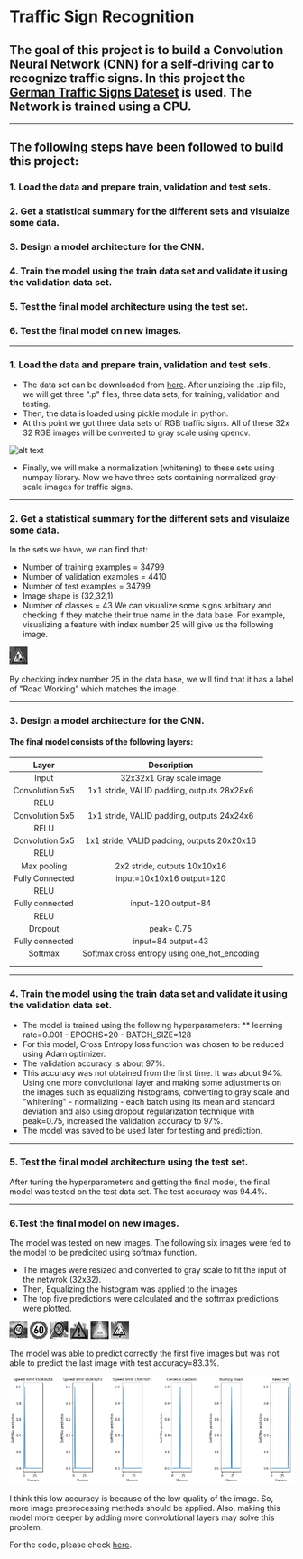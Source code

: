 # Traffic Sign Recognition 

## The goal of this project is to build a Convolution Neural Network (CNN) for a self-driving car to recognize traffic signs. In this project the [German Traffic Signs Dateset](http://benchmark.ini.rub.de/) is used. The Network is trained using a CPU.
---

## The following steps have been followed to build this project:

### 1. Load the data and prepare train, validation and test sets.
### 2. Get a statistical summary for the different sets and visulaize some data.
### 3. Design a model architecture for the CNN.
### 4. Train the model using the train data set and validate it using the validation data set.
### 5. Test the final model architecture using the test set.
### 6. Test the final model on new images.
---

[//]: # (Image References)

[image1]: ./examples/image.png "Visualization"
[image2]: ./examples/grayscale.jpg "Grayscaling"
[image3]: ./new_images/1.png	  
[image4]: ./new_images/2.png
[image5]: ./new_images/3.png
[image6]: ./new_images/4.png
[image7]: ./new_images/5.png
[image8]: ./new_images/6.png
[image9]: ./new_images/22.png

### 1. Load the data and prepare train, validation and test sets.
* The data set can be downloaded from [here](https://d17h27t6h515a5.cloudfront.net/topher/2017/February/5898cd6f_traffic-signs-data/traffic-signs-data.zip). After unziping the .zip file, we will get three ".p" files, three data sets, for training, validation and testing.
* Then, the data is loaded using pickle module in python.
* At this point we got three data sets of RGB traffic signs. All of these 32x 32 RGB images will be converted to gray scale using opencv.

![alt text][image2]

* Finally, we will make a normalization (whitening) to these sets using numpay library. 
Now we have three sets containing normalized gray-scale images for traffic signs. 

---
### 2. Get a statistical summary for the different sets and visulaize some data.
In the sets we have, we can find that:
* Number of training examples = 34799
* Number of validation examples = 4410
* Number of test examples = 34799
* Image shape is (32,32,1)
* Number of classes = 43
We can visualize some signs arbitrary and checking if they matche their true name in the data base. For example, visualizing a feature with index number 25 will give us the following image.

![alt text][image1] 

By checking index number 25 in the data base, we will find that it has a label of "Road Working" which matches the image.

---
### 3. Design a model architecture for the CNN.

#### The final model consists of the following layers:

| Layer         		|     Description	        					| 
|:---------------------:|:---------------------------------------------:| 
| Input         		| 32x32x1 Gray scale image 						| 
| Convolution 5x5     	| 1x1 stride, VALID padding, outputs 28x28x6 	|
| RELU                  |                                               |
| Convolution 5x5		| 1x1 stride, VALID padding, outputs 24x24x6	|
| RELU					|												|
| Convolution 5x5		| 1x1 stride, VALID padding, outputs 20x20x16	|
| RELU					| 												|
| Max pooling	      	| 2x2 stride,  outputs 10x10x16 				|
| Fully Connected	    | input=10x10x16	output=120					|
| RELU					|												|
| Fully connected		| input=120			output=84					|
| RELU					|												|
| Dropout				| peak= 0.75									|
| Fully connected 		| input=84			output=43					|
| Softmax				| Softmax cross entropy using one_hot_encoding	|
|						|												|
|						|												|

---
### 4. Train the model using the train data set and validate it using the validation data set.
* The model is trained using the following hyperparameters:
** learning rate=0.001 - EPOCHS=20 - BATCH_SIZE=128
* For this model, Cross Entropy loss function was chosen to be reduced using Adam optimizer.
* The validation accuracy is about 97%.
*  This accuracy was not obtained from the first time. It was about 94%. Using one more convolutional layer and making some adjustments on the images such as equalizing histograms, converting to gray scale and "whitening" - normalizing - each batch using its mean and standard deviation and also using dropout regularization technique with peak=0.75, increased the validation accuracy to 97%.
* The model was saved to be used later for testing and prediction.

---
### 5. Test the final model architecture using the test set.
After tuning the hyperparameters and getting the final model, the final model was tested on the test data set. The test accuracy was 94.4%.

---
### 6.Test the final model on new images.
The model was tested on new images. The following six images were fed to the model to be predicited using softmax function.
* The images were resized and converted to gray scale to fit the input of the netwrok (32x32).
* Then, Equalizing the histogram was applied to  the images
* The top five predictions were calculated and the softmax predictions were plotted.

![alt text][image3]	![alt text][image4]	![alt text][image5]	![alt text][image6]	![alt text][image7]	![alt text][image8]

The model was able to predict correctly the first five images but was not able to predict the last image with test accuracy=83.3%.

![alt text][image9]

I think this low accuracy is because of the low quality of the image. So, more image preprocessing methods should be applied. Also, making this model more deeper by adding more convolutional layers may solve this problem.

For the code, please check [here](Traffic_Sign_Classifier-.ipynb).
